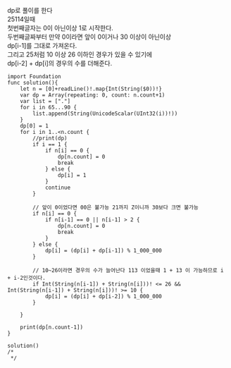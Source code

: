 dp로 풀이를 한다   
25114일때   
첫번째글자는 0이 아닌이상 1로 시작한다.   
두번째글짜부터 만약 0이라면 앞이 0이거나 30 이상이 아닌이상   
dp[i-1]를 그대로 가져온다.   
그리고 25처럼 10 이상 26 이하인 경우가 있을 수 있기에   
dp[i-2] + dp[i]의 경우의 수를 더해준다.   

```
import Foundation
func solution(){
    let n = [0]+readLine()!.map{Int(String($0))!}
    var dp = Array(repeating: 0, count: n.count+1)
    var list = ["."]
    for i in 65...90 {
        list.append(String(UnicodeScalar(UInt32(i))!))
    }
    dp[0] = 1
    for i in 1..<n.count {
        //print(dp)
        if i == 1 {
            if n[i] == 0 {
                dp[n.count] = 0
                break
            } else {
                dp[i] = 1
            }
            continue
        }
        
        // 앞이 0이었다면 00은 불가능 21까지 Z이니까 30보다 크면 불가능
        if n[i] == 0 {
            if n[i-1] == 0 || n[i-1] > 2 {
                dp[n.count] = 0
                break
            }
        } else {
            dp[i] = (dp[i] + dp[i-1]) % 1_000_000
        }
        
        // 10~26이라면 경우의 수가 늘어난다 113 이었을때 1 + 13 이 가능하므로 i + i-2인것이다.
        if Int(String(n[i-1]) + String(n[i]))! <= 26 && Int(String(n[i-1]) + String(n[i]))! >= 10 {
            dp[i] = (dp[i] + dp[i-2]) % 1_000_000
        }
        
    }
    
    print(dp[n.count-1])
}

solution()
/*
 */

```
